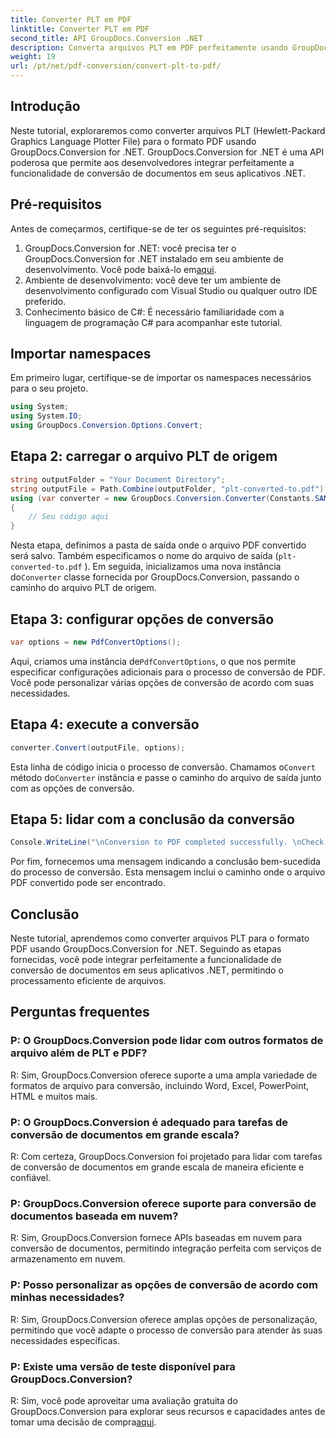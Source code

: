```yaml
---
title: Converter PLT em PDF
linktitle: Converter PLT em PDF
second_title: API GroupDocs.Conversion .NET
description: Converta arquivos PLT em PDF perfeitamente usando GroupDocs.Conversion for .NET. Integre facilmente a funcionalidade de conversão de documentos em seus aplicativos .NET.
weight: 19
url: /pt/net/pdf-conversion/convert-plt-to-pdf/
---
```

## Introdução
Neste tutorial, exploraremos como converter arquivos PLT (Hewlett-Packard Graphics Language Plotter File) para o formato PDF usando GroupDocs.Conversion for .NET. GroupDocs.Conversion for .NET é uma API poderosa que permite aos desenvolvedores integrar perfeitamente a funcionalidade de conversão de documentos em seus aplicativos .NET.
## Pré-requisitos
Antes de começarmos, certifique-se de ter os seguintes pré-requisitos:
1.  GroupDocs.Conversion for .NET: você precisa ter o GroupDocs.Conversion for .NET instalado em seu ambiente de desenvolvimento. Você pode baixá-lo em[aqui](https://releases.groupdocs.com/conversion/net/).
2. Ambiente de desenvolvimento: você deve ter um ambiente de desenvolvimento configurado com Visual Studio ou qualquer outro IDE preferido.
3. Conhecimento básico de C#: É necessário familiaridade com a linguagem de programação C# para acompanhar este tutorial.

## Importar namespaces
Em primeiro lugar, certifique-se de importar os namespaces necessários para o seu projeto.

```csharp
using System;
using System.IO;
using GroupDocs.Conversion.Options.Convert;
```

## Etapa 2: carregar o arquivo PLT de origem
```csharp
string outputFolder = "Your Document Directory";
string outputFile = Path.Combine(outputFolder, "plt-converted-to.pdf");
using (var converter = new GroupDocs.Conversion.Converter(Constants.SAMPLE_PLT))
{
    // Seu código aqui
}
```
Nesta etapa, definimos a pasta de saída onde o arquivo PDF convertido será salvo. Também especificamos o nome do arquivo de saída (`plt-converted-to.pdf` ). Em seguida, inicializamos uma nova instância do`Converter` classe fornecida por GroupDocs.Conversion, passando o caminho do arquivo PLT de origem.
## Etapa 3: configurar opções de conversão
```csharp
var options = new PdfConvertOptions();
```
 Aqui, criamos uma instância de`PdfConvertOptions`, o que nos permite especificar configurações adicionais para o processo de conversão de PDF. Você pode personalizar várias opções de conversão de acordo com suas necessidades.
## Etapa 4: execute a conversão
```csharp
converter.Convert(outputFile, options);
```
 Esta linha de código inicia o processo de conversão. Chamamos o`Convert` método do`Converter` instância e passe o caminho do arquivo de saída junto com as opções de conversão.
## Etapa 5: lidar com a conclusão da conversão
```csharp
Console.WriteLine("\nConversion to PDF completed successfully. \nCheck output in {0}", outputFolder);
```
Por fim, fornecemos uma mensagem indicando a conclusão bem-sucedida do processo de conversão. Esta mensagem inclui o caminho onde o arquivo PDF convertido pode ser encontrado.

## Conclusão
Neste tutorial, aprendemos como converter arquivos PLT para o formato PDF usando GroupDocs.Conversion for .NET. Seguindo as etapas fornecidas, você pode integrar perfeitamente a funcionalidade de conversão de documentos em seus aplicativos .NET, permitindo o processamento eficiente de arquivos.
## Perguntas frequentes

### P: O GroupDocs.Conversion pode lidar com outros formatos de arquivo além de PLT e PDF?

R: Sim, GroupDocs.Conversion oferece suporte a uma ampla variedade de formatos de arquivo para conversão, incluindo Word, Excel, PowerPoint, HTML e muitos mais.

### P: O GroupDocs.Conversion é adequado para tarefas de conversão de documentos em grande escala?

R: Com certeza, GroupDocs.Conversion foi projetado para lidar com tarefas de conversão de documentos em grande escala de maneira eficiente e confiável.

### P: GroupDocs.Conversion oferece suporte para conversão de documentos baseada em nuvem?

R: Sim, GroupDocs.Conversion fornece APIs baseadas em nuvem para conversão de documentos, permitindo integração perfeita com serviços de armazenamento em nuvem.

### P: Posso personalizar as opções de conversão de acordo com minhas necessidades?

R: Sim, GroupDocs.Conversion oferece amplas opções de personalização, permitindo que você adapte o processo de conversão para atender às suas necessidades específicas.

### P: Existe uma versão de teste disponível para GroupDocs.Conversion?

 R: Sim, você pode aproveitar uma avaliação gratuita do GroupDocs.Conversion para explorar seus recursos e capacidades antes de tomar uma decisão de compra[aqui](https://releases.groupdocs.com/).